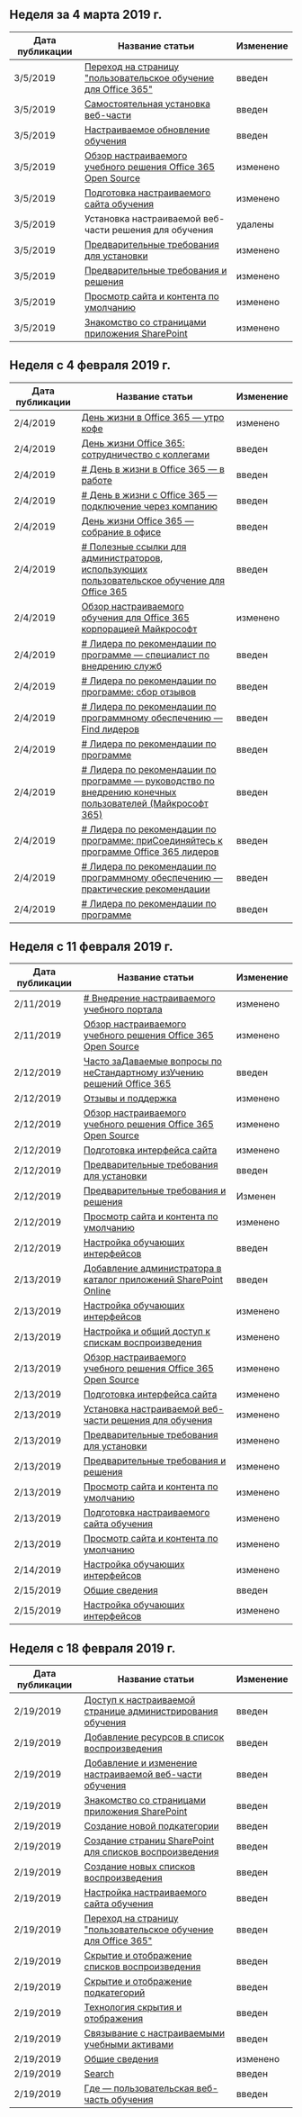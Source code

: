 <!-- This file is generated automatically each week. Changes made to this file will be overwritten.-->




## <a name="week-of-march-04-2019"></a>Неделя за 4 марта 2019 г.


| Дата публикации |Название статьи | Изменение |
|------|------------|--------|
| 3/5/2019 | [Переход на страницу "пользовательское обучение для Office 365"](/Office365/CustomLearning/custom_addowners) | введен |
| 3/5/2019 | [Самостоятельная установка веб-части](/Office365/CustomLearning/custom_manualsetup) | введен |
| 3/5/2019 | [Настраиваемое обновление обучения](/Office365/CustomLearning/custom_upgrade) | введен |
| 3/5/2019 | [Обзор настраиваемого учебного решения Office 365 Open Source](/Office365/CustomLearning/index) | изменено |
| 3/5/2019 | [Подготовка настраиваемого сайта обучения](/Office365/CustomLearning/installsitepackage) | изменено |
| 3/5/2019 | Установка настраиваемой веб-части решения для обучения | удалены |
| 3/5/2019 | [Предварительные требования для установки](/Office365/CustomLearning/prereqs) | изменено |
| 3/5/2019 | [Предварительные требования и решения](/Office365/CustomLearning/servicedecisions) | изменено |
| 3/5/2019 | [Просмотр сайта и контента по умолчанию](/Office365/CustomLearning/sitecontent) | изменено |
| 3/5/2019 | [Знакомство со страницами приложения SharePoint](/Office365/CustomLearning/custom_apppages) | изменено |


## <a name="week-of-february-04-2019"></a>Неделя с 4 февраля 2019 г.


| Дата публикации |Название статьи | Изменение |
|------|------------|--------|
| 2/4/2019 | [День жизни в Office 365 — утро кофе](/Office365/CustomLearning/ditl_coffee) | изменено |
| 2/4/2019 | [День жизни Office 365: сотрудничество с коллегами](/Office365/CustomLearning/ditl_collab) | введен |
| 2/4/2019 | [# День в жизни в Office 365 — в работе](/Office365/CustomLearning/ditl_commute) | введен |
| 2/4/2019 | [# День в жизни с Office 365 — подключение через компанию](/Office365/CustomLearning/ditl_connect) | введен |
| 2/4/2019 | [День жизни Office 365 — собрание в офисе](/Office365/CustomLearning/ditl_meeting) | введен |
| 2/4/2019 | [# Полезные ссылки для администраторов, использующих пользовательское обучение для Office 365](/Office365/CustomLearning/embeds/for_admins) | введен |
| 2/4/2019 | [Обзор настраиваемого обучения для Office 365 корпорацией Майкрософт](/Office365/CustomLearning/index) | изменено |
| 2/4/2019 | [# Лидера по рекомендации по программе — специалист по внедрению служб](/Office365/CustomLearning/champ_education) | введен |
| 2/4/2019 | [# Лидера по рекомендации по программе: сбор отзывов](/Office365/CustomLearning/champ_feedback) | введен |
| 2/4/2019 | [# Лидера по рекомендации по программному обеспечению — Find лидеров](/Office365/CustomLearning/champ_findthem) | введен |
| 2/4/2019 | [# Лидера по рекомендации по программе](/Office365/CustomLearning/champ_getstarted) | введен |
| 2/4/2019 | [# Лидера по рекомендации по программе — руководство по внедрению конечных пользователей (Майкрософт 365)](/Office365/CustomLearning/champ_o365guide) | введен |
| 2/4/2019 | [# Лидера по рекомендации по программе: приСоединяйтесь к программе Office 365 лидеров](/Office365/CustomLearning/champ_o365program) | введен |
| 2/4/2019 | [# Лидера по рекомендации по программному обеспечению — практические рекомендации](/Office365/CustomLearning/champ_realworldguides) | введен |
| 2/4/2019 | [# Лидера по рекомендации по программе](/Office365/CustomLearning/champ_whyadopt) | введен |


## <a name="week-of-february-11-2019"></a>Неделя с 11 февраля 2019 г.


| Дата публикации |Название статьи | Изменение |
|------|------------|--------|
| 2/11/2019 | [# Внедрение настраиваемого учебного портала](/Office365/CustomLearning/driveadoption) | изменено |
| 2/11/2019 | [Обзор настраиваемого учебного решения Office 365 Open Source](/Office365/CustomLearning/index) | изменено |
| 2/12/2019 | [Часто заДаваемые вопросы по неСтандартному изУчению решений Office 365](/Office365/CustomLearning/faq) | введен |
| 2/12/2019 | [Отзывы и поддержка](/Office365/CustomLearning/feedback) | изменено |
| 2/12/2019 | [Обзор настраиваемого учебного решения Office 365 Open Source](/Office365/CustomLearning/index) | изменено |
| 2/12/2019 | [Подготовка интерфейса сайта](/Office365/CustomLearning/installsitepackage) | изменено |
| 2/12/2019 | [Предварительные требования для установки](/Office365/CustomLearning/prereqs) | введен |
| 2/12/2019 | [Предварительные требования и решения](/Office365/CustomLearning/servicedecisions) | Изменен |
| 2/12/2019 | [Просмотр сайта и контента по умолчанию](/Office365/CustomLearning/sitecontent) | изменено |
| 2/12/2019 | [Настройка обучающих интерфейсов](/Office365/CustomLearning/sitesetup) | введен |
| 2/13/2019 | [Добавление администратора в каталог приложений SharePoint Online](/Office365/CustomLearning/addappadmin) | введен |
| 2/13/2019 | [Настройка обучающих интерфейсов](/Office365/CustomLearning/customization) | изменено |
| 2/13/2019 | [Настройка и общий доступ к спискам воспроизведения](/Office365/CustomLearning/customplaylist) | изменено |
| 2/13/2019 | [Обзор настраиваемого учебного решения Office 365 Open Source](/Office365/CustomLearning/index) | изменено |
| 2/13/2019 | [Подготовка интерфейса сайта](/Office365/CustomLearning/installsitepackage) | изменено |
| 2/13/2019 | [Установка настраиваемой веб-части решения для обучения](/Office365/CustomLearning/installwebpart) | изменено |
| 2/13/2019 | [Предварительные требования для установки](/Office365/CustomLearning/prereqs) | изменено |
| 2/13/2019 | [Предварительные требования и решения](/Office365/CustomLearning/servicedecisions) | изменено |
| 2/13/2019 | [Просмотр сайта и контента по умолчанию](/Office365/CustomLearning/sitecontent) | изменено |
| 2/13/2019 | [Подготовка настраиваемого сайта обучения](/Office365/CustomLearning/installsitepackage) | изменено |
| 2/13/2019 | [Просмотр сайта и контента по умолчанию](/Office365/CustomLearning/sitecontent) | изменено |
| 2/14/2019 | [Настройка обучающих интерфейсов](/Office365/CustomLearning/customization) | изменено |
| 2/15/2019 | [Общие сведения](/Office365/CustomLearning/custom_overview) | введен |
| 2/15/2019 | [Настройка обучающих интерфейсов](/Office365/CustomLearning/customization) | изменено |


## <a name="week-of-february-18-2019"></a>Неделя с 18 февраля 2019 г.


| Дата публикации |Название статьи | Изменение |
|------|------------|--------|
| 2/19/2019 | [Доступ к настраиваемой странице администрирования обучения](/Office365/CustomLearning/custom_accessadmin) | введен |
| 2/19/2019 | [Добавление ресурсов в список воспроизведения](/Office365/CustomLearning/custom_addassets) | введен |
| 2/19/2019 | [Добавление и изменение настраиваемой веб-части обучения](/Office365/CustomLearning/custom_addwebpart) | введен |
| 2/19/2019 | [Знакомство со страницами приложения SharePoint](/Office365/CustomLearning/custom_apppages) | введен |
| 2/19/2019 | [Создание новой подкатегории](/Office365/CustomLearning/custom_createnewcat) | введен |
| 2/19/2019 | [Создание страниц SharePoint для списков воспроизведения](/Office365/CustomLearning/custom_createnewpage) | введен |
| 2/19/2019 | [Создание новых списков воспроизведения](/Office365/CustomLearning/custom_createnewplaylist) | введен |
| 2/19/2019 | [Настройка настраиваемого сайта обучения](/Office365/CustomLearning/custom_edithelp) | введен |
| 2/19/2019 | [Переход на страницу "пользовательское обучение для Office 365"](/Office365/CustomLearning/custom_goto) | введен |
| 2/19/2019 | [Скрытие и отображение списков воспроизведения](/Office365/CustomLearning/custom_hideshowplaylists) | введен |
| 2/19/2019 | [Скрытие и отображение подкатегорий](/Office365/CustomLearning/custom_hideshowsub) | введен |
| 2/19/2019 | [Технология скрытия и отображения](/Office365/CustomLearning/custom_hideshowtech) | введен |
| 2/19/2019 | [Связывание с настраиваемыми учебными активами](/Office365/CustomLearning/custom_linking) | введен |
| 2/19/2019 | [Общие сведения](/Office365/CustomLearning/custom_overview) | изменено |
| 2/19/2019 | [Search](/Office365/CustomLearning/custom_search) | введен |
| 2/19/2019 | [Где — пользовательская веб-часть обучения](/Office365/CustomLearning/custom_whereiswebpart) | введен |
